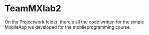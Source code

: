 # TeamMXlab2
On the Projectwork folder, there's all the code written for the simple MobileApp we developed for the mobileprogramming course.
